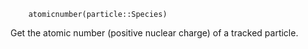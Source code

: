```
	atomicnumber(particle::Species)
```

Get the atomic number (positive nuclear charge) of a tracked particle.

